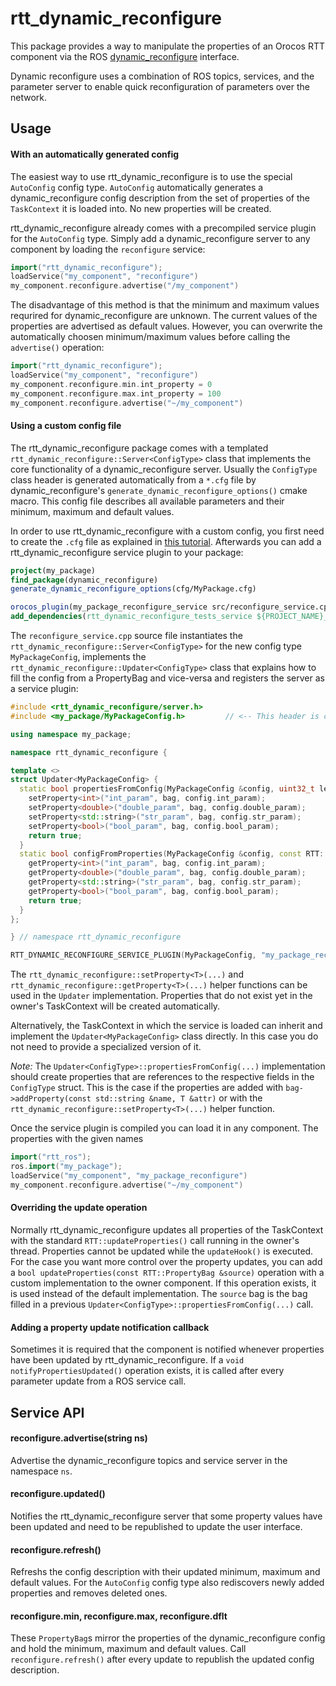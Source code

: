 rtt_dynamic_reconfigure
=======================

This package provides a way to manipulate the properties of an Orocos RTT
component via the ROS [dynamic_reconfigure](http://wiki.ros.org/dynamic_reconfigure) interface.

Dynamic reconfigure uses a combination of ROS topics, services, and the 
parameter server to enable quick reconfiguration of parameters over the
network.

## Usage

#### With an automatically generated config

The easiest way to use rtt_dynamic_reconfigure is to use the special `AutoConfig` config type. `AutoConfig` automatically
generates a dynamic_reconfigure config description from the set of properties of the `TaskContext` it is loaded into. No
new properties will be created.

rtt_dynamic_reconfigure already comes with a precompiled service plugin for the `AutoConfig` type.
Simply add a dynamic_reconfigure
server to any component by loading the `reconfigure` service:

```cpp
import("rtt_dynamic_reconfigure");
loadService("my_component", "reconfigure")
my_component.reconfigure.advertise("/my_component")
```
The disadvantage of this method is that the minimum and maximum values requrired for dynamic_reconfigure are unknown. The current values
of the properties are advertised as default values. However, you can overwrite the automatically choosen minimum/maximum values before
calling the `advertise()` operation:

```cpp
import("rtt_dynamic_reconfigure");
loadService("my_component", "reconfigure")
my_component.reconfigure.min.int_property = 0
my_component.reconfigure.max.int_property = 100
my_component.reconfigure.advertise("~/my_component")
```

#### Using a custom config file

The rtt_dynamic_reconfigure package comes with a templated `rtt_dynamic_reconfigure::Server<ConfigType>`
class that implements the core functionality of a dynamic_reconfigure server. Usually the `ConfigType`
class header is generated automatically from a `*.cfg` file by dynamic_reconfigure's `generate_dynamic_reconfigure_options()`
cmake macro. This config file describes all available parameters and their minimum, maximum and default values.

In order to use rtt_dynamic_reconfigure with a custom config, you first need to create the `.cfg` file as explained in
[this tutorial](http://wiki.ros.org/dynamic_reconfigure/Tutorials/HowToWriteYourFirstCfgFile). Afterwards you can add a
rtt_dynamic_reconfigure service plugin to your package:

```cmake
project(my_package)
find_package(dynamic_reconfigure)
generate_dynamic_reconfigure_options(cfg/MyPackage.cfg)

orocos_plugin(my_package_reconfigure_service src/reconfigure_service.cpp)
add_dependencies(rtt_dynamic_reconfigure_tests_service ${PROJECT_NAME}_gencfg)
```

The `reconfigure_service.cpp` source file instantiates the `rtt_dynamic_reconfigure::Server<ConfigType>` for the new config type `MyPackageConfig`, implements the `rtt_dynamic_reconfigure::Updater<ConfigType>` class that explains how to fill the config from a
PropertyBag and vice-versa and registers the server as a service plugin:

```cpp
#include <rtt_dynamic_reconfigure/server.h>
#include <my_package/MyPackageConfig.h>         // <-- This header is created by generate_dynamic_reconfigure_options(cfg/MyPackage.cfg)

using namespace my_package;

namespace rtt_dynamic_reconfigure {

template <>
struct Updater<MyPackageConfig> {
  static bool propertiesFromConfig(MyPackageConfig &config, uint32_t level, RTT::PropertyBag &bag) {
    setProperty<int>("int_param", bag, config.int_param);
    setProperty<double>("double_param", bag, config.double_param);
    setProperty<std::string>("str_param", bag, config.str_param);
    setProperty<bool>("bool_param", bag, config.bool_param);
    return true;
  }
  static bool configFromProperties(MyPackageConfig &config, const RTT::PropertyBag &bag) {
    getProperty<int>("int_param", bag, config.int_param);
    getProperty<double>("double_param", bag, config.double_param);
    getProperty<std::string>("str_param", bag, config.str_param);
    getProperty<bool>("bool_param", bag, config.bool_param);
    return true;
  }
};

} // namespace rtt_dynamic_reconfigure

RTT_DYNAMIC_RECONFIGURE_SERVICE_PLUGIN(MyPackageConfig, "my_package_reconfigure")
```

The `rtt_dynamic_reconfigure::setProperty<T>(...)` and `rtt_dynamic_reconfigure::getProperty<T>(...)` helper functions can be used in the `Updater` implementation. Properties that do not exist yet in the owner's TaskContext will be created automatically.

Alternatively, the TaskContext in which the service is loaded can inherit and implement the `Updater<MyPackageConfig>` class directly. In this case you do not need to provide a specialized version of it.

*Note:* The `Updater<ConfigType>::propertiesFromConfig(...)` implementation should create properties that are
references to the respective fields in the `ConfigType` struct. This is the case if the properties
are added with `bag->addProperty(const std::string &name, T &attr)` or with the `rtt_dynamic_reconfigure::setProperty<T>(...)`
helper function.

Once the service plugin is compiled you can load it in any component. The properties with the given names

```cpp
import("rtt_ros");
ros.import("my_package");
loadService("my_component", "my_package_reconfigure")
my_component.reconfigure.advertise("~/my_component")
```

#### Overriding the update operation

Normally rtt_dynamic_reconfigure updates all properties of the TaskContext with the standard `RTT::updateProperties()` call
running in the owner's thread. Properties cannot be updated while the `updateHook()` is executed. For the case
you want more control over the property updates, you can add a `bool updateProperties(const RTT::PropertyBag &source)` operation with a custom implementation to the owner component. If this operation exists, it is used instead of the default implementation. The `source` bag is the bag filled in a previous `Updater<ConfigType>::propertiesFromConfig(...)` call.

#### Adding a property update notification callback

Sometimes it is required that the component is notified whenever properties have been updated by rtt_dynamic_reconfigure. If a `void notifyPropertiesUpdated()` operation exists, it is called after every parameter update from a ROS service call.

## Service API

#### reconfigure.advertise(string ns)

Advertise the dynamic_reconfigure topics and service server in the namespace `ns`.

#### reconfigure.updated()

Notifies the rtt_dynamic_reconfigure server that some property values have been updated and need to be republished to
update the user interface.

#### reconfigure.refresh()

Refreshs the config description with their updated minimum, maximum and default values.
For the `AutoConfig` config type also rediscovers newly added properties and removes deleted ones.

#### reconfigure.min, reconfigure.max, reconfigure.dflt

These `PropertyBag`s mirror the properties of the dynamic_reconfigure config and hold the minimum, maximum and default values.
Call `reconfigure.refresh()` after every update to republish the updated config description.

